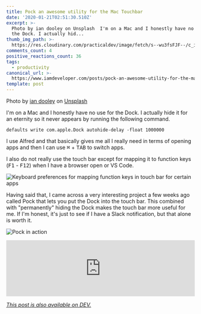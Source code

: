 ```yaml
---
title: Pock an awesome utility for the Mac Touchbar
date: '2020-01-21T02:51:30.510Z'
excerpt: >-
  Photo by ian dooley on Unsplash  I'm on a Mac and I honestly have no use for
  the Dock. I actually hid...
thumb_img_path: >-
  https://res.cloudinary.com/practicaldev/image/fetch/s--wu3fsFJF--/c_imagga_scale,f_auto,fl_progressive,h_420,q_auto,w_1000/https://thepracticaldev.s3.amazonaws.com/i/1lnsa2cfa2m4oogcas4f.jpg
comments_count: 4
positive_reactions_count: 36
tags:
  - productivity
canonical_url: >-
  https://www.iamdeveloper.com/posts/pock-an-awesome-utility-for-the-mac-touchbar-11ia/
template: post
---
```

Photo by [ian dooley](https://unsplash.com/@sadswim?utm_source=unsplash&utm_medium=referral&utm_content=creditCopyText) on [Unsplash](https://unsplash.com/s/photos/productivity?utm_source=unsplash&utm_medium=referral&utm_content=creditCopyText)

I'm on a Mac and I honestly have no use for the Dock. I actually hide it for an eternity so it never appears by running the following command.


`defaults write com.apple.Dock autohide-delay -float 1000000`


I use Alfred and that basically gives me all I really need in terms of opening apps and then I can use <kbd>⌘</kbd> + <kbd>TAB</kbd> to switch apps.

I also do not really use the touch bar except for mapping it to function keys (<kbd>F1</kbd> - <kbd>F12</kbd>) when I have a browser open or VS Code.

![Keyboard preferences for mapping function keys in touch bar for certain apps](https://thepracticaldev.s3.amazonaws.com/i/5xj2scviq8o2kivnyhy0.png)

Having said that, I came across a very interesting project a few weeks ago called Pock that lets you put the Dock into the touch bar. This combined with "permanently" hiding the Dock makes the touch bar more useful for me. If I'm honest, it's just to see if I have a Slack notification, but that alone is worth it.

![Pock in action](https://thepracticaldev.s3.amazonaws.com/i/qyf7zba4vejkjcjvd6lu.jpg)


<iframe class="liquidTag" src="https://dev.to/embed/github?args=https%3A%2F%2Fgithub.com%2Fpigigaldi%2FPock" style="border: 0; width: 100%;"></iframe>


*[This post is also available on DEV.](https://dev.to/nickytonline/pock-an-awesome-utility-for-the-mac-touchbar-11ia)*


<script>
const parent = document.getElementsByTagName('head')[0];
const script = document.createElement('script');
script.type = 'text/javascript';
script.src = 'https://cdnjs.cloudflare.com/ajax/libs/iframe-resizer/4.1.1/iframeResizer.min.js';
script.charset = 'utf-8';
script.onload = function() {
    window.iFrameResize({}, '.liquidTag');
};
parent.appendChild(script);
</script>    

